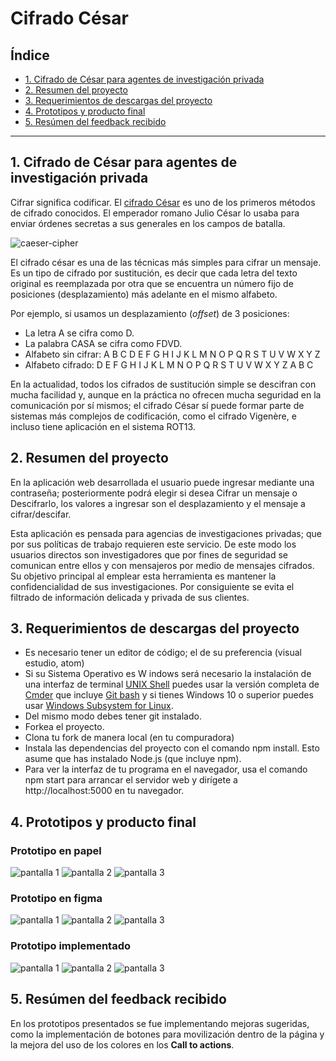 # Cifrado César

## Índice

* [1. Cifrado de César para agentes de investigación privada](#1-Cifrado-de-César-para-agentes-de-investigación-privada)
* [2. Resumen del proyecto](#2-resumen-del-proyecto)
* [3. Requerimientos de descargas del proyecto](#3-Requerimientos-de-descargas-del-proyecto)
* [4. Prototipos y producto final](#4-Prototipos-y-producto-final)
* [5. Resúmen del feedback recibido](#5-Resúmen-del-feedback-recibido)

***

## 1. Cifrado de César para agentes de investigación privada

Cifrar significa codificar. El [cifrado César](https://en.wikipedia.org/wiki/Caesar_cipher)
es uno de los primeros métodos de cifrado conocidos. El emperador romano Julio
César lo usaba para enviar órdenes secretas a sus generales en los campos de
batalla.

![caeser-cipher](https://upload.wikimedia.org/wikipedia/commons/thumb/2/2b/Caesar3.svg/2000px-Caesar3.svg.png)

El cifrado césar es una de las técnicas más simples para cifrar un mensaje. Es
un tipo de cifrado por sustitución, es decir que cada letra del texto original
es reemplazada por otra que se encuentra un número fijo de posiciones
(desplazamiento) más adelante en el mismo alfabeto.

Por ejemplo, si usamos un desplazamiento (_offset_) de 3 posiciones:

* La letra A se cifra como D.
* La palabra CASA se cifra como FDVD.
* Alfabeto sin cifrar: A B C D E F G H I J K L M N O P Q R S T U V W X Y Z
* Alfabeto cifrado: D E F G H I J K L M N O P Q R S T U V W X Y Z A B C

En la actualidad, todos los cifrados de sustitución simple se descifran con
mucha facilidad y, aunque en la práctica no ofrecen mucha seguridad en la
comunicación por sí mismos; el cifrado César sí puede formar parte de sistemas
más complejos de codificación, como el cifrado Vigenère, e incluso tiene
aplicación en el sistema ROT13.

## 2. Resumen del proyecto

En la aplicación web desarrollada el usuario puede ingresar mediante una contraseña; posteriormente 
podrá elegir si desea Cifrar un mensaje o Descifrarlo, los valores a ingresar son el desplazamiento y el 
mensaje a cifrar/descifar.

Esta aplicación es pensada para agencias de investigaciones privadas; que por sus políticas de trabajo requieren este servicio. De este modo los usuarios directos son investigadores que por fines de seguridad se comunican entre ellos y con mensajeros por medio de mensajes cifrados. Su objetivo principal al emplear esta herramienta es mantener la confidencialidad de sus investigaciones. Por consiguiente se evita el filtrado de información delicada y privada de sus clientes.

## 3. Requerimientos de descargas del proyecto

* Es necesario tener un editor de código; el de su preferencia (visual estudio, atom)
* Si su Sistema Operativo es W  indows será necesario la instalación de una interfaz de terminal [UNIX Shell](https://github.com/Laboratoria/bootcamp/tree/master/topics/shell) puedes usar la versión completa de [Cmder](https://cmder.net/)
  que incluye [Git bash](https://git-scm.com/download/win) y si tienes Windows 10
  o superior puedes usar [Windows Subsystem for Linux](https://docs.microsoft.com/en-us/windows/wsl/install-win10).
* Del mismo modo debes tener git instalado.
* Forkea el proyecto.
* Clona tu fork de manera local (en tu compuradora)
* Instala las dependencias del proyecto con el comando npm install. Esto asume que has instalado Node.js (que incluye npm).
* Para ver la interfaz de tu programa en el navegador, usa el comando npm start para arrancar el servidor web y dirígete a http://localhost:5000 en tu navegador.

## 4. Prototipos y producto final

### Prototipo en papel
![pantalla 1](prototipos/pantalla1-papel.jpeg)
![pantalla 2](prototipos/pantalla2-papel.jpeg)
![pantalla 3](prototipos/pantalla3-papel.jpeg)

### Prototipo en figma
![pantalla 1](prototipos/pantalla1-figma.png)
![pantalla 2](prototipos/pantalla2-figma.png)
![pantalla 3](prototipos/pantalla3-figma.png)

### Prototipo implementado 
![pantalla 1](prototipos/pantalla1-impl.png)
![pantalla 2](prototipos/pantalla2-impl.png)
![pantalla 3](prototipos/pantalla3-impl.png)

## 5. Resúmen del feedback recibido 
En los prototipos presentados se fue implementando mejoras sugeridas, como la implementación de botones para movilización dentro de la página y la mejora del uso de los colores en los **Call to actions**.

